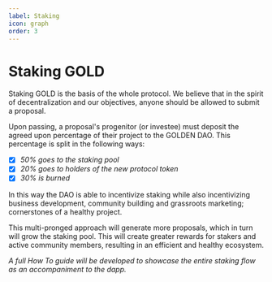 ```yaml
---
label: Staking
icon: graph
order: 3
---
```


# Staking GOLD

Staking GOLD is the basis of the whole protocol. We believe that in the spirit of decentralization and our objectives, anyone should be allowed to submit a proposal.

Upon passing, a proposal's progenitor (or investee) must deposit the agreed upon percentage of their project to the GOLDEN DAO. This percentage is split in the following ways:

- [x] *50% goes to the staking pool*
- [x] *20% goes to holders of the new protocol token*
- [X] *30% is burned*

In this way the DAO is able to incentivize staking while also incentivizing business development, community building and grassroots marketing; cornerstones of a healthy project.

This multi-pronged approach will generate more proposals, which in turn will grow the staking pool. This will create greater rewards for stakers and active community members, resulting in an efficient and healthy ecosystem.

*A full How To guide will be developed to showcase the entire staking flow as an accompaniment to the dapp.*


